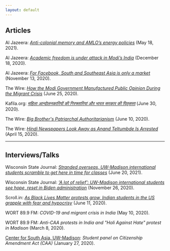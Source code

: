 ```yaml
---
layout: default
---
```


## Articles

Al Jazeera: [_Anti-colonial memory and AMLO’s energy policies_](https://www.aljazeera.com/opinions/2021/5/18/anti-colonial-memory-and-amlos-energy-policies) (May 18, 2021).

Al Jazeera: [_Academic freedom is under attack in Modi’s India_](https://www.aljazeera.com/opinions/2020/12/18/academic-freedom-is-under-attack-in-modis-india) (December 18, 2020).

Al Jazeera: [_For Facebook, South and Southeast Asia is only a market_](https://www.aljazeera.com/opinions/2020/11/13/for-facebook-south-and-southeast-asia-is-only-a-market/) (November 13, 2020).

The Wire: [_How the Modi Government Manufactured Public Opinion During the Migrant Crisis_](https://thewire.in/media/covid-19-migrant-crisis-public-opinion-modi) (June 25, 2020).

Kafila.org: [_महिला आन्दोलनकारियों की गिरफ्तारियां और भारत सरकार की पितृसत्ता_](https://kafila.online/2020/06/30/%E0%A4%AE%E0%A4%B9%E0%A4%BF%E0%A4%B2%E0%A4%BE-%E0%A4%86%E0%A4%A8%E0%A5%8D%E0%A4%A6%E0%A5%8B%E0%A4%B2%E0%A4%A8%E0%A4%95%E0%A4%BE%E0%A4%B0%E0%A4%BF%E0%A4%AF%E0%A5%8B%E0%A4%82-%E0%A4%95%E0%A5%80/) (June 30, 2020).

The Wire: [_Big Brother's Patriarchal Authoritarianism_](https://thewire.in/women/india-patriarchal-authoritarianism-women-arrests) (June 10, 2020).

The Wire: [_Hindi Newspapers Look Away as Anand Teltumbde Is Arrested_](https://thewire.in/media/anand-teltumbde-arrest-hindi-newspapers) (April 15, 2020).

----------------------------------------------------------------------------------------

## Interviews/Talks

Wisconsin State Journal: [_Stranded overseas, UW-Madison international students scramble to get here in time for classes_](https://madison.com/wsj/news/local/education/university/stranded-overseas-uw-madison-international-students-scramble-to-get-here-in-time-for-classes/article_5c42c7a9-3424-5730-be71-7f82166cdabd.html) (June 20, 2021).

Wisconsin State Journal: [_'A lot of relief': UW-Madison international students see hope, reset in Biden administration_](https://madison.com/wsj/news/local/education/university/a-lot-of-relief-uw-madison-international-students-see-hope-reset-in-biden-administration/article_c284f9d3-e16c-5393-9187-2a41e37b37eb.html) (November 26, 2020).

Scroll.in: [_As Black Lives Matter protests grow, Indian students in the US grapple with fear and hypocrisy_](https://scroll.in/article/964202/as-black-lives-matter-protests-grow-indian-students-in-the-us-grapple-with-fear-and-hypocrisy) (June 11, 2020).

WORT 89.9 FM: _COVID-19 and migrant crisis in India_ (May 10, 2020).

WORT 89.9 FM: _Anti-CAA protests in India and "Holi Against Hate" protest in Madison_ (March 8, 2020).

[Center for South Asia, UW-Madison](https://southasia.wisc.edu/): _Student panel on Citizenship Amendment Act (CAA)_ (January 27, 2020).